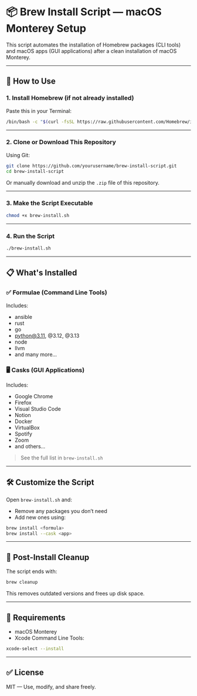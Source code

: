 # 📦 Brew Install Script — macOS Monterey Setup

This script automates the installation of Homebrew packages (CLI tools) and macOS apps (GUI applications) after a clean installation of macOS Monterey.

---

## 🚀 How to Use

### 1. Install Homebrew (if not already installed)

Paste this in your Terminal:
```bash
/bin/bash -c "$(curl -fsSL https://raw.githubusercontent.com/Homebrew/install/HEAD/install.sh)"
```

---

### 2. Clone or Download This Repository

Using Git:
```bash
git clone https://github.com/yourusername/brew-install-script.git
cd brew-install-script
```

Or manually download and unzip the `.zip` file of this repository.

---

### 3. Make the Script Executable

```bash
chmod +x brew-install.sh
```

---

### 4. Run the Script

```bash
./brew-install.sh
```

---

## 📋 What's Installed

### ✅ Formulae (Command Line Tools)
Includes:
- ansible
- rust
- go
- python@3.11, @3.12, @3.13
- node
- llvm
- and many more...

### 🖥️ Casks (GUI Applications)
Includes:
- Google Chrome
- Firefox
- Visual Studio Code
- Notion
- Docker
- VirtualBox
- Spotify
- Zoom
- and others...

> See the full list in `brew-install.sh`

---

## 🛠 Customize the Script

Open `brew-install.sh` and:
- Remove any packages you don’t need
- Add new ones using:

```bash
brew install <formula>
brew install --cask <app>
```

---

## 🧹 Post-Install Cleanup

The script ends with:
```bash
brew cleanup
```
This removes outdated versions and frees up disk space.

---

## 🧰 Requirements

- macOS Monterey
- Xcode Command Line Tools:
```bash
xcode-select --install
```

---

## ✅ License

MIT — Use, modify, and share freely.
